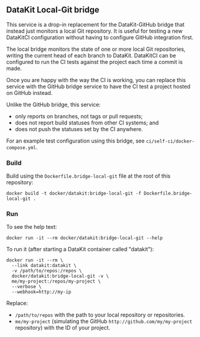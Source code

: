 ## DataKit Local-Git bridge

This service is a drop-in replacement for the DataKit-GitHub bridge that instead just monitors a local Git repository.
It is useful for testing a new DataKitCI configuration without having to configure GitHub integration first.

The local bridge monitors the state of one or more local Git repositories, writing the current head of each branch to DataKit.
DataKitCI can be configured to run the CI tests against the project each time a commit is made.

Once you are happy with the way the CI is working, you can replace this service with the GitHub bridge service to have the CI test a project hosted on GitHub instead.

Unlike the GitHub bridge, this service:

- only reports on branches, not tags or pull requests;
- does not report build statuses from other CI systems; and
- does not push the statuses set by the CI anywhere.

For an example test configuration using this bridge, see `ci/self-ci/docker-compose.yml`.


### Build

Build using the `Dockerfile.bridge-local-git` file at the root of this repository:

    docker build -t docker/datakit:bridge-local-git -f Dockerfile.bridge-local-git .

### Run

To see the help text:

    docker run -it --rm docker/datakit:bridge-local-git --help

To run it (after starting a DataKit container called "datakit"):

    docker run -it --rm \
      --link datakit:datakit \
      -v /path/to/repos:/repos \
      docker/datakit:bridge-local-git -v \
      me/my-project:/repos/my-project \
      --verbose \
      --webhook=http://my-ip

Replace:
- `/path/to/repos` with the path to your local repository or repositories.
- `me/my-project` (simulating the GitHub `http://github.com/my/my-project` repository) with the ID of your project.
